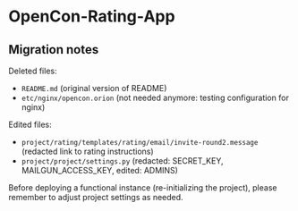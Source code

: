 # OpenCon-Rating-App

## Migration notes

Deleted files:

* `README.md` (original version of README)
* `etc/nginx/opencon.orion` (not needed anymore: testing configuration for nginx)

Edited files:

* `project/rating/templates/rating/email/invite-round2.message` (redacted link to rating instructions)
* `project/project/settings.py` (redacted: SECRET_KEY, MAILGUN_ACCESS_KEY, edited: ADMINS)

Before deploying a functional instance (re-initializing the project), please remember to adjust project settings as needed.

